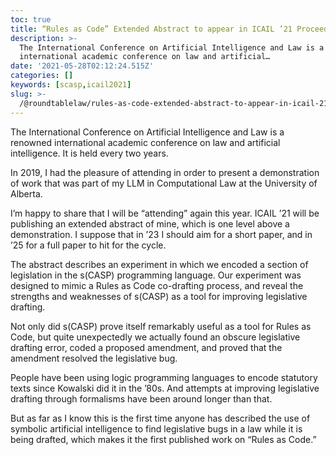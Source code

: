 ```yaml
---
toc: true
title: “Rules as Code” Extended Abstract to appear in ICAIL ’21 Proceedings
description: >-
  The International Conference on Artificial Intelligence and Law is a renowned
  international academic conference on law and artificial…
date: '2021-05-28T02:12:24.515Z'
categories: []
keywords: [scasp,icail2021]
slug: >-
  /@roundtablelaw/rules-as-code-extended-abstract-to-appear-in-icail-21-proceedings-7fc5dedbf8b8
---
```


The International Conference on Artificial Intelligence and Law is a renowned international academic conference on law and artificial intelligence. It is held every two years.

In 2019, I had the pleasure of attending in order to present a demonstration of work that was part of my LLM in Computational Law at the University of Alberta.

I’m happy to share that I will be “attending” again this year. ICAIL ’21 will be publishing an extended abstract of mine, which is one level above a demonstration. I suppose that in ’23 I should aim for a short paper, and in ’25 for a full paper to hit for the cycle.

The abstract describes an experiment in which we encoded a section of legislation in the s(CASP) programming language. Our experiment was designed to mimic a Rules as Code co-drafting process, and reveal the strengths and weaknesses of s(CASP) as a tool for improving legislative drafting.

Not only did s(CASP) prove itself remarkably useful as a tool for Rules as Code, but quite unexpectedly we actually found an obscure legislative drafting error, coded a proposed amendment, and proved that the amendment resolved the legislative bug.

People have been using logic programming languages to encode statutory texts since Kowalski did it in the ’80s. And attempts at improving legislative drafting through formalisms have been around longer than that.

But as far as I know this is the first time anyone has described the use of symbolic artificial intelligence to find legislative bugs in a law while it is being drafted, which makes it the first published work on “Rules as Code.”